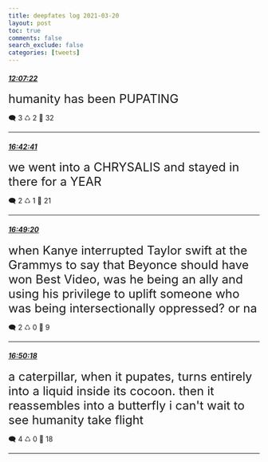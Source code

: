 ```yaml
---
title: deepfates log 2021-03-20
layout: post
toc: true
comments: false
search_exclude: false
categories: [tweets]
---
```



#### <a href = "https://twitter.com/deepfates/status/1373335369232568325">*12:07:22*</a>

<font size="5">humanity has been PUPATING</font>



🗨️ 3 ♺ 2 🤍  32   

---
    
#### <a href = "https://twitter.com/deepfates/status/1373404655292616707">*16:42:41*</a>

<font size="5">we went into a CHRYSALIS and stayed in there for a YEAR</font>



🗨️ 2 ♺ 1 🤍  21   

---
    
#### <a href = "https://twitter.com/deepfates/status/1373406331281973248">*16:49:20*</a>

<font size="5">when Kanye interrupted Taylor swift at the Grammys to say that Beyonce should have won Best Video, was he being an ally and using his privilege to uplift someone who was being intersectionally oppressed? or na</font>



🗨️ 2 ♺ 0 🤍  9   

---
    
#### <a href = "https://twitter.com/deepfates/status/1373406574870364167">*16:50:18*</a>

<font size="5">a caterpillar, when it pupates, turns entirely into a liquid inside its cocoon. then it reassembles into a butterfly  i can't wait to see humanity take flight</font>



🗨️ 4 ♺ 0 🤍  18   

---
    
            


